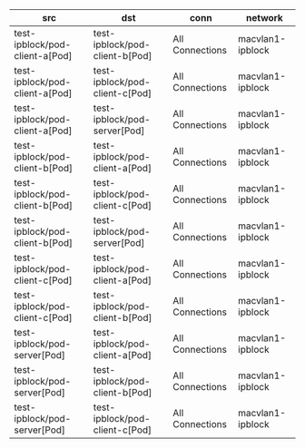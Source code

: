 | src | dst | conn | network | 
|-----|-----|------|------|
| test-ipblock/pod-client-a[Pod] | test-ipblock/pod-client-b[Pod] | All Connections | macvlan1-ipblock | 
| test-ipblock/pod-client-a[Pod] | test-ipblock/pod-client-c[Pod] | All Connections | macvlan1-ipblock | 
| test-ipblock/pod-client-a[Pod] | test-ipblock/pod-server[Pod] | All Connections | macvlan1-ipblock | 
| test-ipblock/pod-client-b[Pod] | test-ipblock/pod-client-a[Pod] | All Connections | macvlan1-ipblock | 
| test-ipblock/pod-client-b[Pod] | test-ipblock/pod-client-c[Pod] | All Connections | macvlan1-ipblock | 
| test-ipblock/pod-client-b[Pod] | test-ipblock/pod-server[Pod] | All Connections | macvlan1-ipblock | 
| test-ipblock/pod-client-c[Pod] | test-ipblock/pod-client-a[Pod] | All Connections | macvlan1-ipblock | 
| test-ipblock/pod-client-c[Pod] | test-ipblock/pod-client-b[Pod] | All Connections | macvlan1-ipblock | 
| test-ipblock/pod-server[Pod] | test-ipblock/pod-client-a[Pod] | All Connections | macvlan1-ipblock | 
| test-ipblock/pod-server[Pod] | test-ipblock/pod-client-b[Pod] | All Connections | macvlan1-ipblock | 
| test-ipblock/pod-server[Pod] | test-ipblock/pod-client-c[Pod] | All Connections | macvlan1-ipblock | 
